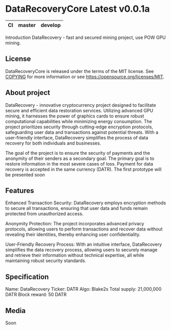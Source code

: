 DataRecoveryCore Latest v0.0.1a
===========================

|CI|master|develop|
|-|-|-|

Introduction
DataRecovery - fast and secured mining project, use POW GPU mining.


License
-------

DataRecoveryCore is released under the terms of the MIT license. See [COPYING](COPYING) for more
information or see https://opensource.org/licenses/MIT.

About project
-------------------

DataRecovery - innovative cryptocurrency project designed to facilitate secure and efficient data restoration services. Utilizing advanced GPU mining, it harnesses the power of graphics cards to ensure robust computational capabilities while minimizing energy consumption. The project prioritizes security through cutting-edge encryption protocols, safeguarding user data and transactions against potential threats. With a user-friendly interface, DataRecovery simplifies the process of data recovery for both individuals and businesses.

The goal of the project is to ensure the security of payments and the anonymity of their senders as a secondary goal. The primary goal is to restore information in the most severe cases of loss. Payment for data recovery is accepted in the same currency (DATR).
The first prototype will be presented soon

Features
-------------------

Enhanced Transaction Security: DataRecovery employs encryption methods to secure all transactions, ensuring that user data and funds remain protected from unauthorized access.

Anonymity Protection: The project incorporates advanced privacy protocols, allowing users to perform transactions and recover data without revealing their identities, thereby enhancing user confidentiality.

User-Friendly Recovery Process: With an intuitive interface, DataRecovery simplifies the data recovery process, allowing users to securely manage and retrieve their information without technical expertise, all while maintaining robust security standards.

Specification
-------------------

Name: DataRecovery
Ticker: DATR
Algo: Blake2s
Total supply: 21,000,000 DATR
Block reward: 50 DATR

Media
-------------------

Soon

